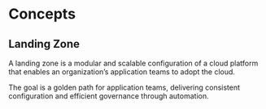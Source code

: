 # Concepts

## Landing Zone

A landing zone is a modular and scalable configuration of a cloud platform that enables an organization’s application teams to adopt the cloud.

The goal is a golden path for application teams, delivering consistent configuration and efficient governance through automation.

